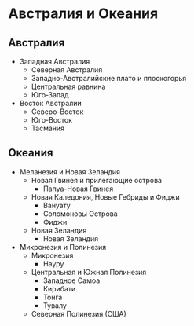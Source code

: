 # Австралия и Океания

## Австралия

*   Западная Австралия
    *   Северная Австралия
    *   Западно-Австралийские плато и плоскогорья
    *   Центральная равнина
    *   Юго-Запад
*   Восток Австралии
    *   Северо-Восток
    *   Юго-Восток
    *   Тасмания

## Океания

*   Меланезия и Новая Зеландия
    *   Новая Гвинея и прилегающие острова
        *   Папуа-Новая Гвинея
    *   Новая Каледония, Новые Гебриды и Фиджи
        *   Вануату
        *   Соломоновы Острова
        *   Фиджи
    *   Новая Зеландия
        *   Новая Зеландия
*   Микронезия и Полинезия
    *   Микронезия
        *   Науру
    *   Центральная и Южная Полинезия
        *   Западное Самоа
        *   Кирибати
        *   Тонга
        *   Тувалу
    *   Северная Полинезия (США)
